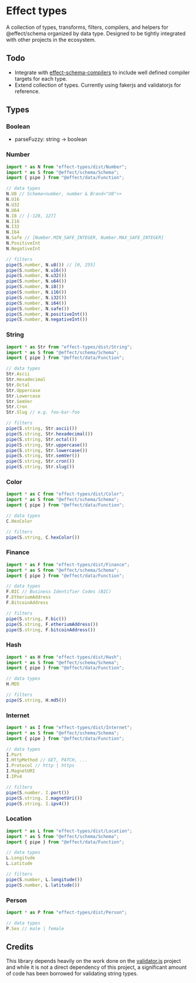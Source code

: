 # Effect types

A collection of types, transforms, filters, compilers, and helpers for @effect/schema 
organized by data type. Designed to be tightly integrated with other projects in the ecosystem.

## Todo
- Integrate with [effect-schema-compilers](https://github.com/jessekelly881/effect-schema-compilers) to include well defined compiler targets for each type. 
- Extend collection of types. Currently using fakerjs and validatorjs for reference. 

## Types

### Boolean

- parseFuzzy: string -> boolean

### Number

```ts
import * as N from "effect-types/dist/Number";
import * as S from "@effect/schema/Schema";
import { pipe } from "@effect/data/Function";

// data types
N.U8 // Schema<number, number & Brand<"U8">>
N.U16
N.U32
N.U64
N.I8 // [-128, 127]
N.I16
N.I32
N.I64
N.Safe // [Number.MIN_SAFE_INTEGER, Number.MAX_SAFE_INTEGER]
N.PositiveInt
N.NegativeInt

// filters
pipe(S.number, N.u8()) // [0, 255]
pipe(S.number, N.u16())
pipe(S.number, N.u32())
pipe(S.number, N.u64())
pipe(S.number, N.i8())
pipe(S.number, N.i16())
pipe(S.number, N.i32())
pipe(S.number, N.i64())
pipe(S.number, N.safe())
pipe(S.number, N.positiveInt())
pipe(S.number, N.negativeInt())
```

### String

```ts
import * as Str from "effect-types/dist/String";
import * as S from "@effect/schema/Schema";
import { pipe } from "@effect/data/Function";

// data types
Str.Ascii 
Str.Hexadecimal
Str.Octal
Str.Uppercase
Str.Lowercase
Str.SemVer
Str.Cron
Str.Slug // e.g. foo-bar-foo

// filters
pipe(S.string, Str.ascii())
pipe(S.string, Str.hexadecimal())
pipe(S.string, Str.octal())
pipe(S.string, Str.uppercase())
pipe(S.string, Str.lowercase())
pipe(S.string, Str.semVer())
pipe(S.string, Str.cron())
pipe(S.string, Str.slug())
```

### Color

```ts
import * as C from "effect-types/dist/Color";
import * as S from "@effect/schema/Schema";
import { pipe } from "@effect/data/Function";

// data types
C.HexColor

// filters
pipe(S.string, C.hexColor())
```

### Finance

```ts
import * as F from "effect-types/dist/Finance";
import * as S from "@effect/schema/Schema";
import { pipe } from "@effect/data/Function";

// data types
F.BIC // Business Identifier Codes (BIC)
F.EtheriumAddress
F.BitcoinAddress

// filters
pipe(S.string, F.bic())
pipe(S.string, F.etheriumAddress())
pipe(S.string, F.bitcoinAddress())
```


### Hash

```ts
import * as H from "effect-types/dist/Hash";
import * as S from "@effect/schema/Schema";
import { pipe } from "@effect/data/Function";

// data types
H.MD5

// filters
pipe(S.string, H.md5())
```

### Internet 

```ts
import * as I from "effect-types/dist/Internet";
import * as S from "@effect/schema/Schema";
import { pipe } from "@effect/data/Function";

// data types
I.Port
I.HttpMethod // GET, PATCH, ...
I.Protocol // http | https
I.MagnetURI
I.IPv4

// filters
pipe(S.number. I.port())
pipe(S.string. I.magnetUri())
pipe(S.string. I.ipv4())
```

### Location

```ts
import * as L from "effect-types/dist/Location";
import * as S from "@effect/schema/Schema";
import { pipe } from "@effect/data/Function";

// data types
L.Longitude
L.Latitude

// filters
pipe(S.number, L.longitude())
pipe(S.number, L.latitude())
```

### Person

```ts
import * as P from "effect-types/dist/Person";

// data types
P.Sex // male | female
```

## Credits
This library depends heavily on the work done on the [validator.js](https://github.com/validatorjs/validator.js) project and while it is not a direct dependency of this project, a significant amount of code has been borrowed for validating string types. 
